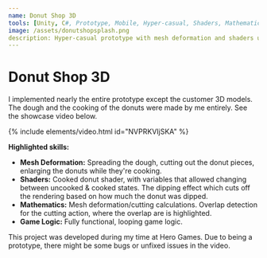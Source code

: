 ```yaml
---
name: Donut Shop 3D
tools: [Unity, C#, Prototype, Mobile, Hyper-casual, Shaders, Mathematics]
image: /assets/donutshopsplash.png
description: Hyper-casual prototype with mesh deformation and shaders using URP Shader Graph.
---
```


# Donut Shop 3D

I implemented nearly the entire prototype except the customer 3D models. 
The dough and the cooking of the donuts were made by me entirely. 
See the showcase video below.

{% include elements/video.html id="NVPRKVIjSKA" %}

**Highlighted skills:**

- **Mesh Deformation:** Spreading the dough, cutting out the donut pieces, enlarging the donuts while they're cooking.
- **Shaders:** Cooked donut shader, with variables that allowed changing between uncooked & cooked states. 
The dipping effect which cuts off the rendering based on how much the donut was dipped.
- **Mathematics:** Mesh deformation/cutting calculations. Overlap detection for the cutting action, where the overlap are is highlighted.
- **Game Logic:** Fully functional, looping game logic.

This project was developed during my time at Hero Games.
Due to being a prototype, there might be some bugs or unfixed issues in the video.